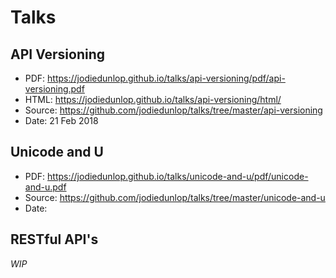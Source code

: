 # Talks

## API Versioning

- PDF: https://jodiedunlop.github.io/talks/api-versioning/pdf/api-versioning.pdf
- HTML: https://jodiedunlop.github.io/talks/api-versioning/html/
- Source: https://github.com/jodiedunlop/talks/tree/master/api-versioning
- Date: 21 Feb 2018

## Unicode and U

- PDF: https://jodiedunlop.github.io/talks/unicode-and-u/pdf/unicode-and-u.pdf
- Source: https://github.com/jodiedunlop/talks/tree/master/unicode-and-u
- Date: 

## RESTful API's

_WIP_

